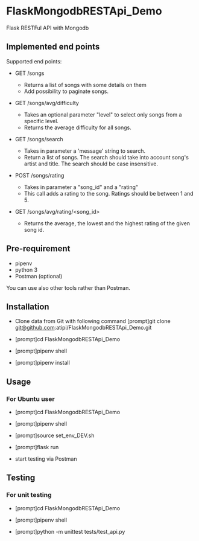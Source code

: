 # FlaskMongodbRESTApi_Demo
Flask RESTFul API with Mongodb

## Implemented end points

Supported end points:

- GET /songs
  - Returns a list of songs with some details on them
  - Add possibility to paginate songs.

- GET /songs/avg/difficulty
  - Takes an optional parameter "level" to select only songs from a specific level.
  - Returns the average difficulty for all songs.

- GET /songs/search
  - Takes in parameter a 'message' string to search.
  - Return a list of songs. The search should take into account song's artist and title. The search should be case insensitive.

- POST /songs/rating
  - Takes in parameter a "song_id" and a "rating"
  - This call adds a rating to the song. Ratings should be between 1 and 5.

- GET /songs/avg/rating/<song_id>
  - Returns the average, the lowest and the highest rating of the given song id.

## Pre-requirement

* pipenv
* python 3
* Postman (optional)

You can use also other tools rather than Postman.

## Installation

* Clone data from Git with following command
[prompt]git clone git@github.com:atipi/FlaskMongodbRESTApi_Demo.git

* [prompt]cd FlaskMongodbRESTApi_Demo

* [prompt]pipenv shell

* [prompt]pipenv install

## Usage

### For Ubuntu user

* [prompt]cd FlaskMongodbRESTApi_Demo

* [prompt]pipenv shell

* [prompt]source set_env_DEV.sh

* [prompt]flask run

* start testing via Postman

## Testing

### For unit testing

* [prompt]cd FlaskMongodbRESTApi_Demo

* [prompt]pipenv shell

* [prompt]python -m unittest tests/test_api.py


